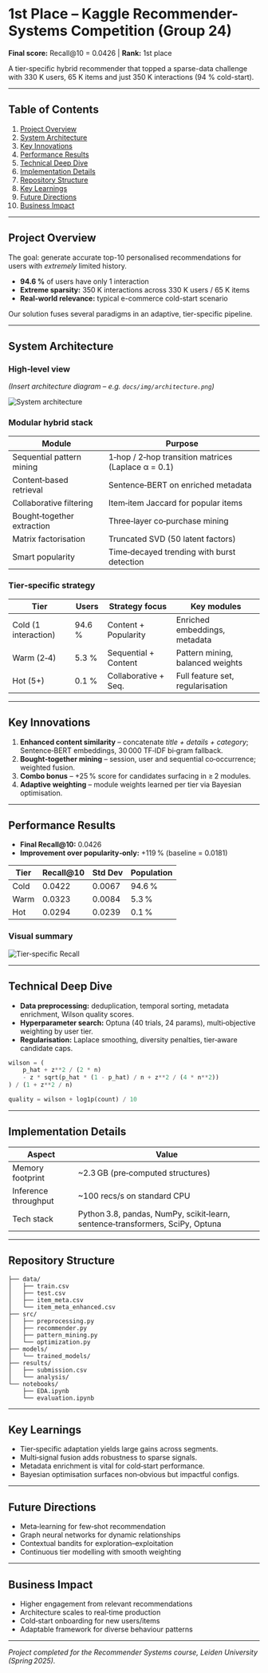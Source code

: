 # 1st Place – Kaggle Recommender-Systems Competition (Group 24)

**Final score:** Recall\@10 = 0.0426 | **Rank:** 1st place

A tier-specific hybrid recommender that topped a sparse-data challenge with
330 K users, 65 K items and just 350 K interactions (94 % cold-start).

---

## Table of Contents

1. [Project Overview](#project-overview)
2. [System Architecture](#system-architecture)
3. [Key Innovations](#key-innovations)
4. [Performance Results](#performance-results)
5. [Technical Deep Dive](#technical-deep-dive)
6. [Implementation Details](#implementation-details)
7. [Repository Structure](#repository-structure)
8. [Key Learnings](#key-learnings)
9. [Future Directions](#future-directions)
10. [Business Impact](#business-impact)

---

## Project Overview <a name="project-overview"></a>

The goal: generate accurate top-10 personalised recommendations for users with *extremely* limited history.

* **94.6 %** of users have only 1 interaction
* **Extreme sparsity:** 350 K interactions across 330 K users / 65 K items
* **Real-world relevance:** typical e-commerce cold-start scenario

Our solution fuses several paradigms in an adaptive, tier-specific pipeline.

---

## System Architecture <a name="system-architecture"></a>

### High‑level view

*(Insert architecture diagram – e.g. `docs/img/architecture.png`)*

![System architecture](docs/img/architecture.png)

### Modular hybrid stack

| Module                     | Purpose                                             |
| -------------------------- | --------------------------------------------------- |
| Sequential pattern mining  | 1‑hop / 2‑hop transition matrices (Laplace α = 0.1) |
| Content‑based retrieval    | Sentence‑BERT on enriched metadata                  |
| Collaborative filtering    | Item‑item Jaccard for popular items                 |
| Bought‑together extraction | Three‑layer co‑purchase mining                      |
| Matrix factorisation       | Truncated SVD (50 latent factors)                   |
| Smart popularity           | Time‑decayed trending with burst detection          |

### Tier‑specific strategy

| Tier                 | Users  | Strategy focus       | Key modules                      |
| -------------------- | ------ | -------------------- | -------------------------------- |
| Cold (1 interaction) | 94.6 % | Content + Popularity | Enriched embeddings, metadata    |
| Warm (2‑4)           | 5.3 %  | Sequential + Content | Pattern mining, balanced weights |
| Hot (5+)             | 0.1 %  | Collaborative + Seq. | Full feature set, regularisation |

---

## Key Innovations <a name="key-innovations"></a>

1. **Enhanced content similarity** – concatenate *title + details + category*; Sentence‑BERT embeddings, 30 000 TF‑IDF bi‑gram fallback.
2. **Bought‑together mining** – session, user and sequential co‑occurrence; weighted fusion.
3. **Combo bonus** – +25 % score for candidates surfacing in ≥ 2 modules.
4. **Adaptive weighting** – module weights learned per tier via Bayesian optimisation.

---

## Performance Results <a name="performance-results"></a>

* **Final Recall\@10:** 0.0426
* **Improvement over popularity‑only:** +119 % (baseline = 0.0181)

| Tier | Recall\@10 | Std Dev | Population |
| ---- | ---------- | ------- | ---------- |
| Cold | 0.0422     | 0.0067  | 94.6 %     |
| Warm | 0.0323     | 0.0084  | 5.3 %      |
| Hot  | 0.0294     | 0.0239  | 0.1 %      |

### Visual summary

![Tier‑specific Recall](docs/img/tier_recall.png)

---

## Technical Deep Dive <a name="technical-deep-dive"></a>

* **Data preprocessing:** deduplication, temporal sorting, metadata enrichment, Wilson quality scores.
* **Hyperparameter search:** Optuna (40 trials, 24 params), multi‑objective weighting by user tier.
* **Regularisation:** Laplace smoothing, diversity penalties, tier‑aware candidate caps.

```python
wilson = (
    p_hat + z**2 / (2 * n)
    - z * sqrt(p_hat * (1 - p_hat) / n + z**2 / (4 * n**2))
) / (1 + z**2 / n)

quality = wilson + log1p(count) / 10
```

---

## Implementation Details <a name="implementation-details"></a>

| Aspect               | Value                                                                         |
| -------------------- | ----------------------------------------------------------------------------- |
| Memory footprint     | \~2.3 GB (pre‑computed structures)                                            |
| Inference throughput | \~100 recs/s on standard CPU                                                  |
| Tech stack           | Python 3.8, pandas, NumPy, scikit‑learn, sentence‑transformers, SciPy, Optuna |

---

## Repository Structure <a name="repository-structure"></a>

```text
├── data/
│   ├── train.csv
│   ├── test.csv
│   ├── item_meta.csv
│   └── item_meta_enhanced.csv
├── src/
│   ├── preprocessing.py
│   ├── recommender.py
│   ├── pattern_mining.py
│   └── optimization.py
├── models/
│   └── trained_models/
├── results/
│   ├── submission.csv
│   └── analysis/
└── notebooks/
    ├── EDA.ipynb
    └── evaluation.ipynb
```

---

## Key Learnings <a name="key-learnings"></a>

* Tier‑specific adaptation yields large gains across segments.
* Multi‑signal fusion adds robustness to sparse signals.
* Metadata enrichment is vital for cold‑start performance.
* Bayesian optimisation surfaces non‑obvious but impactful configs.

---

## Future Directions <a name="future-directions"></a>

* Meta‑learning for few‑shot recommendation
* Graph neural networks for dynamic relationships
* Contextual bandits for exploration–exploitation
* Continuous tier modelling with smooth weighting

---

## Business Impact <a name="business-impact"></a>

* Higher engagement from relevant recommendations
* Architecture scales to real‑time production
* Cold‑start onboarding for new users/items
* Adaptable framework for diverse behaviour patterns

---

*Project completed for the Recommender Systems course, Leiden University (Spring 2025).*
